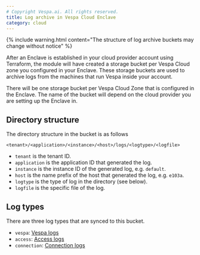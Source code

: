 ```yaml
---
# Copyright Vespa.ai. All rights reserved.
title: Log archive in Vespa Cloud Enclave
category: cloud
---
```


{% include warning.html content="The structure of log archive buckets may change without notice" %}

After an Enclave is established in your cloud provider account using Terraform,
the module will have created a storage bucket per Vespa Cloud zone you configured in your Enclave.
These storage buckets are used to archive logs from the machines that run Vespa inside your account.

There will be one storage bucket per Vespa Cloud Zone that is configured in the Enclave.
The name of the bucket will depend on the cloud provider you are setting up the Enclave in.

## Directory structure
The directory structure in the bucket is as follows

```
<tenant>/<application>/<instance>/<host>/logs/<logtype>/<logfile>
```

* `tenant` is the tenant ID.
* `application` is the application ID that generated the log.
* `instance` is the instance ID of the generated log, e.g. `default`.
* `host` is the name prefix of the host that generated the log, e.g. `e103a`.
* `logtype` is the type of log in the directory (see below).
* `logfile` is the specific file of the log.

## Log types
There are three log types that are synced to this bucket.

* `vespa`: [Vespa logs](https://docs.vespa.ai/en/reference/logs.html)
* `access`: [Access logs](https://docs.vespa.ai/en/access-logging.html)
* `connection`: [Connection logs](https://docs.vespa.ai/en/access-logging.html#connection-log)
